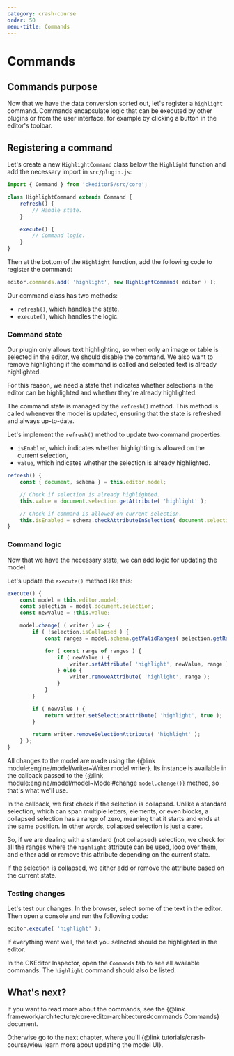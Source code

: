 ```yaml
---
category: crash-course
order: 50
menu-title: Commands
---
```


# Commands

## Commands purpose

Now that we have the data conversion sorted out, let's register a `highlight` command. Commands encapsulate logic that can be executed by other plugins or from the user interface, for example by clicking a button in the editor's toolbar.

## Registering a command

Let's create a new `HighlightCommand` class below the `Highlight` function and add the necessary import in `src/plugin.js`:

```js
import { Command } from 'ckeditor5/src/core';

class HighlightCommand extends Command {
	refresh() {
		// Handle state.
	}

	execute() {
		// Command logic.
	}
}
```

Then at the bottom of the `Highlight` function, add the following code to register the command:

```js
editor.commands.add( 'highlight', new HighlightCommand( editor ) );
```

Our command class has two methods:

* `refresh()`, which handles the state.
* `execute()`, which handles the logic.

### Command state

Our plugin only allows text highlighting, so when only an image or table is selected in the editor, we should disable the command. We also want to remove highlighting if the command is called and selected text is already highlighted.

For this reason, we need a state that indicates whether selections in the editor can be highlighted and whether they're already highlighted.

The command state is managed by the `refresh()` method. This method is called whenever the model is updated, ensuring that the state is refreshed and always up-to-date.

Let's implement the `refresh()` method to update two command properties:

* `isEnabled`, which indicates whether highlighting is allowed on the current selection,
* `value`, which indicates whether the selection is already highlighted.

```js
refresh() {
	const { document, schema } = this.editor.model;

	// Check if selection is already highlighted.
	this.value = document.selection.getAttribute( 'highlight' );

	// Check if command is allowed on current selection.
	this.isEnabled = schema.checkAttributeInSelection( document.selection, 'highlight' );
}
```

### Command logic

Now that we have the necessary state, we can add logic for updating the model.

Let's update the `execute()` method like this:

```js
execute() {
	const model = this.editor.model;
	const selection = model.document.selection;
	const newValue = !this.value;

	model.change( ( writer ) => {
		if ( !selection.isCollapsed ) {
			const ranges = model.schema.getValidRanges( selection.getRanges(), 'highlight' );

			for ( const range of ranges ) {
				if ( newValue ) {
					writer.setAttribute( 'highlight', newValue, range );
				} else {
					writer.removeAttribute( 'highlight', range );
				}
			}
		}

		if ( newValue ) {
			return writer.setSelectionAttribute( 'highlight', true );
		}

		return writer.removeSelectionAttribute( 'highlight' );
	} );
}
```

All changes to the model are made using the {@link module:engine/model/writer~Writer model writer}. Its instance is available in the callback passed to the {@link module:engine/model/model~Model#change `model.change()`} method, so that's what we'll use.

In the callback, we first check if the selection is collapsed. Unlike a standard selection, which can span multiple letters, elements, or even blocks, a collapsed selection has a range of zero, meaning that it starts and ends at the same position. In other words, collapsed selection is just a caret.

So, if we are dealing with a standard (not collapsed) selection, we check for all the ranges where the `highlight` attribute can be used, loop over them, and either add or remove this attribute depending on the current state.

If the selection is collapsed, we either add or remove the attribute based on the current state.

### Testing changes

Let's test our changes. In the browser, select some of the text in the editor. Then open a console and run the following code:

```js
editor.execute( 'highlight' );
```

If everything went well, the text you selected should be highlighted in the editor.

In the CKEditor Inspector, open the `Commands` tab to see all available commands. The `highlight` command should also be listed.

## What's next?

If you want to read more about the commands, see the {@link framework/architecture/core-editor-architecture#commands Commands} document.

Otherwise go to the next chapter, where you'll {@link tutorials/crash-course/view learn more about updating the model UI}.
